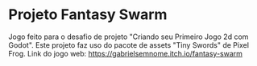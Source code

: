 # Projeto Fantasy Swarm

Jogo feito para o desafio de projeto "Criando seu Primeiro Jogo 2d com Godot".
Este projeto faz uso do pacote de assets "Tiny Swords" de Pixel Frog.
Link do jogo web: https://gabrielsemnome.itch.io/fantasy-swarm